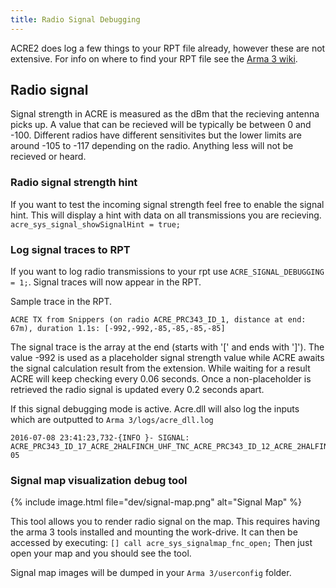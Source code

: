 ```yaml
---
title: Radio Signal Debugging
---
```


ACRE2 does log a few things to your RPT file already, however these are not extensive. For info on where to find your RPT file see the [Arma 3 wiki](https://community.bistudio.com/wiki/Crash_Files).

## Radio signal

Signal strength in ACRE is measured as the dBm that the recieving antenna picks up. A value that can be recieved will be typically be between 0 and -100. Different radios have different sensitivites but the lower limits are around -105 to -117 depending on the radio. Anything less will not be recieved or heard.

### Radio signal strength hint

If you want to test the incoming signal strength feel free to enable the signal hint. This will display a hint with data on all transmissions you are recieving.
`acre_sys_signal_showSignalHint = true;`

### Log signal traces to RPT

If you want to log radio transmissions to your rpt use `ACRE_SIGNAL_DEBUGGING = 1;`. Signal traces will now appear in the RPT.

Sample trace in the RPT.
```
ACRE TX from Snippers (on radio ACRE_PRC343_ID_1, distance at end: 67m), duration 1.1s: [-992,-992,-85,-85,-85,-85]
```
The signal trace is the array at the end (starts with '[' and ends with ']'). The value -992 is used as a placeholder signal strength value while ACRE awaits the signal calculation result from the extension. While waiting for a result ACRE will keep checking every 0.06 seconds. Once a non-placeholder is retrieved the radio signal is updated every 0.2 seconds apart.

If this signal debugging mode is active. Acre.dll will also log the inputs which are outputted to `Arma 3/logs/acre_dll.log`
```
2016-07-08 23:41:23,732-{INFO }- SIGNAL: ACRE_PRC343_ID_17_ACRE_2HALFINCH_UHF_TNC_ACRE_PRC343_ID_12_ACRE_2HALFINCH_UHF_TNC,27859.7,25269.6,54.3022,-0.754939,-0.111193,-0.646299,ACRE_2HALFINCH_UHF_TNC,27917.2,25384,54.7164,0.559324,-0.504565,-0.6577,ACRE_2HALFINCH_UHF_TNC,2400,100,0,2459.39,-85.0606,1.24914e-05
```

### Signal map visualization debug tool

{% include image.html file="dev/signal-map.png" alt="Signal Map" %}

This tool allows you to render radio signal on the map. This requires having the arma 3 tools installed and mounting the work-drive. It can then be accessed by executing:
`[] call acre_sys_signalmap_fnc_open;` Then just open your map and you should see the tool.

Signal map images will be dumped in your `Arma 3/userconfig` folder.

